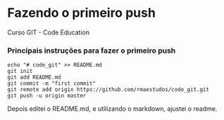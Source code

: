 # Fazendo o primeiro push 
Curso GIT - Code Education

### Principais instruções para fazer o primeiro push

```shell
echo "# code_git" >> README.md
git init
git add README.md
git commit -m "first commit"
git remote add origin https://github.com/rmaestudos/code_git.git
git push -u origin master
```

Depois editei o README.md, e utilizando o markdown, ajustei o readme.





